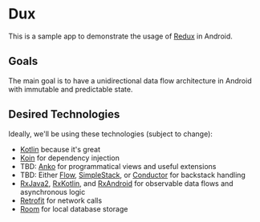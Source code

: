 # Dux

This is a sample app to demonstrate the usage of [Redux](https://github.com/reactjs/redux) in Android.

## Goals

The main goal is to have a unidirectional data flow architecture in Android with immutable and predictable state. 

## Desired Technologies

Ideally, we'll be using these technologies (subject to change):

* [Kotlin](https://kotlinlang.org/) because it's great
* [Koin](https://github.com/Ekito/koin) for dependency injection 
* TBD: [Anko](https://github.com/Kotlin/anko) for programmatical views and useful extensions
* TBD: Either [Flow](https://github.com/square/flow), [SimpleStack](https://github.com/Zhuinden/simple-stack), or [Conductor](https://github.com/bluelinelabs/Conductor) for backstack handling
* [RxJava2](https://github.com/ReactiveX/RxJava), [RxKotlin](https://github.com/ReactiveX/RxKotlin), and [RxAndroid](https://github.com/ReactiveX/RxAndroid) for observable data flows and asynchronous logic
* [Retrofit](http://square.github.io/retrofit/) for network calls
* [Room](https://developer.android.com/topic/libraries/architecture/room) for local database storage
